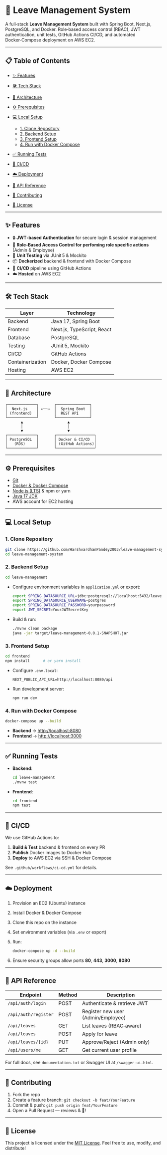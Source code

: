 # 🚀 Leave Management System

A full‑stack **Leave Management System** built with Spring Boot, Next.js, PostgreSQL, and Docker.
Role‑based access control (RBAC), JWT authentication, unit tests, GitHub Actions CI/CD, and automated Docker‑Compose deployment on AWS EC2.

---

## 📋 Table of Contents

* [✨ Features](#-features)
* [🛠️ Tech Stack](#️-tech-stack)
* [📐 Architecture](#-architecture)
* [⚙️ Prerequisites](#️-prerequisites)
* [💻 Local Setup](#-local-setup)

  * [1. Clone Repository](#1-clone-repository)
  * [2. Backend Setup](#2-backend-setup)
  * [3. Frontend Setup](#3-frontend-setup)
  * [4. Run with Docker Compose](#4-run-with-docker-compose)
* [✅ Running Tests](#-running-tests)
* [🚢 CI/CD](#-cicd)
* [☁️ Deployment](#-deployment)
* [📖 API Reference](#-api-reference)
* [🤝 Contributing](#-contributing)
* [📄 License](#-license)

---

## ✨ Features

* 🔒 **JWT‑based Authentication** for secure login & session management
* 👥 **Role‑Based Access Control for perfoming role specific actions** (Admin & Employee)
* 🧪 **Unit Testing** via JUnit 5 & Mockito
* 📦 **Dockerized** backend & frontend with Docker Compose
* 🤖 **CI/CD** pipeline using GitHub Actions
* ☁️ **Hosted** on AWS EC2

---

## 🛠️ Tech Stack

| Layer            | Technology                 |
| ---------------- | -------------------------- |
| Backend          | Java 17, Spring Boot       |
| Frontend         | Next.js, TypeScript, React |
| Database         | PostgreSQL                 |
| Testing          | JUnit 5, Mockito           |
| CI/CD            | GitHub Actions             |
| Containerization | Docker, Docker Compose     |
| Hosting          | AWS EC2                    |

---

## 📐 Architecture

```
┌─────────────┐       ┌───────────────┐
│  Next.js    │ ←──→  │  Spring Boot  │
│ (frontend)  │       │  REST API     │
└─────────────┘       └───────────────┘
       ▲                    ▲
       │                    │
       ▼                    ▼
┌─────────────┐       ┌─────────────────┐
│ PostgreSQL  │       │ Docker & CI/CD  │
│   (RDS)     │       │ (GitHub Actions)│
└─────────────┘       └─────────────────┘
```

---

## ⚙️ Prerequisites

* [Git](https://git-scm.com/)
* [Docker & Docker Compose](https://docs.docker.com/compose/)
* [Node.js (LTS)](https://nodejs.org/) & npm or yarn
* [Java 17 JDK](https://adoptium.net/)
* AWS account for EC2 hosting

---

## 💻 Local Setup

### 1. Clone Repository

```bash
git clone https://github.com/HarshvardhanPandey2003/leave-management-system.git
cd leave-management-system
```

### 2. Backend Setup

```bash
cd leave-management
```

* Configure environment variables in `application.yml` or export:

  ```bash
  export SPRING_DATASOURCE_URL=jdbc:postgresql://localhost:5432/leave_db
  export SPRING_DATASOURCE_USERNAME=postgres
  export SPRING_DATASOURCE_PASSWORD=yourpassword
  export JWT_SECRET=YourJWTSecretKey
  ```
* Build & run:

  ```bash
  ./mvnw clean package
  java -jar target/leave-management-0.0.1-SNAPSHOT.jar
  ```

### 3. Frontend Setup

```bash
cd frontend
npm install      # or yarn install
```

* Configure `.env.local`:

  ```
  NEXT_PUBLIC_API_URL=http://localhost:8080/api
  ```
* Run development server:

  ```bash
  npm run dev
  ```

### 4. Run with Docker Compose

```bash
docker-compose up --build
```

* **Backend** → [http://localhost:8080](http://localhost:8080)
* **Frontend** → [http://localhost:3000](http://localhost:3000)

---

## ✅ Running Tests

* **Backend**:

  ```bash
  cd leave-management
  ./mvnw test
  ```
* **Frontend**:

  ```bash
  cd frontend
  npm test
  ```

---

## 🚢 CI/CD

We use GitHub Actions to:

1. **Build & Test** backend & frontend on every PR
2. **Publish** Docker images to Docker Hub
3. **Deploy** to AWS EC2 via SSH & Docker Compose

See `.github/workflows/ci-cd.yml` for details.

---

## ☁️ Deployment

1. Provision an EC2 (Ubuntu) instance
2. Install Docker & Docker Compose
3. Clone this repo on the instance
4. Set environment variables (via `.env` or export)
5. Run:

   ```bash
   docker-compose up -d --build
   ```
6. Ensure security groups allow ports **80**, **443**, **3000**, **8080**

---

## 📖 API Reference

| Endpoint             | Method | Description                        |
| -------------------- | ------ | ---------------------------------- |
| `/api/auth/login`    | POST   | Authenticate & retrieve JWT        |
| `/api/auth/register` | POST   | Register new user (Admin/Employee) |
| `/api/leaves`        | GET    | List leaves (RBAC‑aware)           |
| `/api/leaves`        | POST   | Apply for leave                    |
| `/api/leaves/{id}`   | PUT    | Approve/Reject (Admin only)        |
| `/api/users/me`      | GET    | Get current user profile           |

For full docs, see `documentation.txt` or Swagger UI at `/swagger-ui.html`.

---

## 🤝 Contributing

1. Fork the repo
2. Create a feature branch: `git checkout -b feat/YourFeature`
3. Commit & push: `git push origin feat/YourFeature`
4. Open a Pull Request — reviews & 🎉!

---

## 📄 License

This project is licensed under the [MIT License](LICENSE).
Feel free to use, modify, and distribute!

